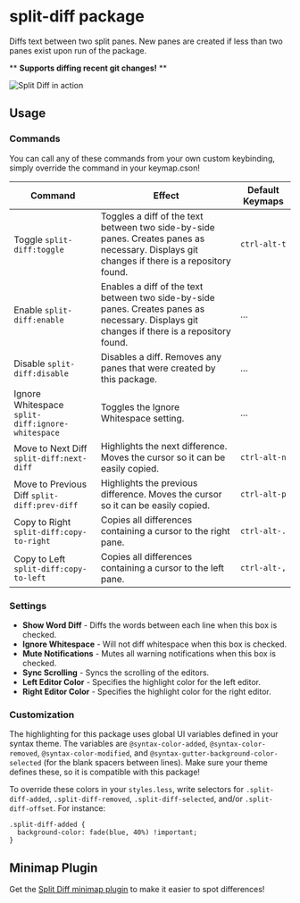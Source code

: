 # split-diff package

Diffs text between two split panes. New panes are created if less than two panes exist upon run of the package.

\*\* **Supports diffing recent git changes!** \*\*

![Split Diff in action](https://github.com/mupchrch/split-diff/raw/master/demo.gif)

## Usage

### Commands

You can call any of these commands from your own custom keybinding, simply override the command in your keymap.cson!

| Command | Effect | Default Keymaps |
| ------- | ------ | --------------- |
| Toggle `split-diff:toggle` | Toggles a diff of the text between two side-by-side panes. Creates panes as necessary. Displays git changes if there is a repository found. | `ctrl-alt-t` |
| Enable `split-diff:enable` | Enables a diff of the text between two side-by-side panes. Creates panes as necessary. Displays git changes if there is a repository found. | ... |
| Disable `split-diff:disable` | Disables a diff. Removes any panes that were created by this package. | ... |
| Ignore Whitespace `split-diff:ignore-whitespace` | Toggles the Ignore Whitespace setting. | ... |
| Move to Next Diff `split-diff:next-diff` | Highlights the next difference. Moves the cursor so it can be easily copied. | `ctrl-alt-n` |
| Move to Previous Diff `split-diff:prev-diff` | Highlights the previous difference. Moves the cursor so it can be easily copied. | `ctrl-alt-p` |
| Copy to Right `split-diff:copy-to-right` | Copies all differences containing a cursor to the right pane. | `ctrl-alt-.` |
| Copy to Left `split-diff:copy-to-left` | Copies all differences containing a cursor to the left pane. | `ctrl-alt-,` |

### Settings

* **Show Word Diff** - Diffs the words between each line when this box is checked.
* **Ignore Whitespace** - Will not diff whitespace when this box is checked.
* **Mute Notifications** - Mutes all warning notifications when this box is checked.
* **Sync Scrolling** - Syncs the scrolling of the editors.
* **Left Editor Color** - Specifies the highlight color for the left editor.
* **Right Editor Color** - Specifies the highlight color for the right editor.

### Customization
The highlighting for this package uses global UI variables defined in your syntax theme. The variables are `@syntax-color-added`, `@syntax-color-removed`, `@syntax-color-modified`, and `@syntax-gutter-background-color-selected` (for the blank spacers between lines). Make sure your theme defines these, so it is compatible with this package!

To override these colors in your `styles.less`, write selectors for `.split-diff-added`, `.split-diff-removed`, `.split-diff-selected`, and/or `.split-diff-offset`. For instance:

```
.split-diff-added {
  background-color: fade(blue, 40%) !important;
}
```

## Minimap Plugin

Get the [Split Diff minimap plugin](https://atom.io/packages/minimap-split-diff) to make it easier to spot differences!
